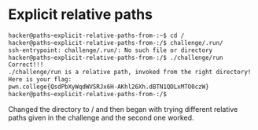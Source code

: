 # Explicit relative paths

```bash
hacker@paths~explicit-relative-paths-from-:~$ cd /
hacker@paths~explicit-relative-paths-from-:/$ challenge/.run/
ssh-entrypoint: challenge/.run/: No such file or directory
hacker@paths~explicit-relative-paths-from-:/$ ./challenge/run
Correct!!!
./challenge/run is a relative path, invoked from the right directory!
Here is your flag:
pwn.college{QsdPbXyWqdWVSRJx6H-AKhl26Xh.dBTN1QDLxMTO0czW}
hacker@paths~explicit-relative-paths-from-:/$
```

Changed the directory to / and then began with trying different relative paths given in the challenge and the second one worked.
